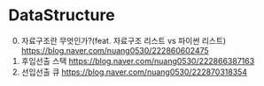 # DataStructure

0. 자료구조란 무엇인가?(feat. 자료구조 리스트 vs 파이썬 리스트) https://blog.naver.com/nuang0530/222860602475
1. 후입선출 스택 https://blog.naver.com/nuang0530/222866387163
2. 선입선출 큐 https://blog.naver.com/nuang0530/222870318354
